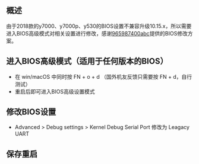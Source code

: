 ## 概述
由于2018款的y7000、y7000p、y530的BIOS设置不兼容升级10.15.x，所以需要进入BIOS高级模式对相关设置进行修改，感谢[965987400abc](https://github.com/965987400abc)提供的BIOS修改方案。

## 进入BIOS高级模式（适用于任何版本的BIOS）
- 在 win/macOS 中同时按 FN + o + d （国外机友反馈只需要按 FN + d，自行测试）
- 重启后即可进入BIOS高级设置模式

## 修改BIOS设置
- Advanced > Debug settings > Kernel Debug Serial Port 修改为 Leagacy UART

## 保存重启
